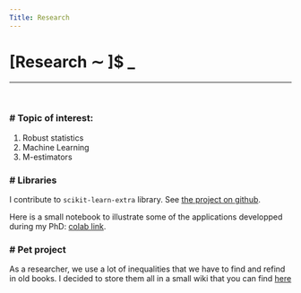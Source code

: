 ```yaml
---
Title: Research
---
```


# [Research ∼ ]$ _

---
&nbsp;

### \# Topic of interest:
1. Robust statistics
2. Machine Learning
3. M-estimators

### \# Libraries

I contribute to `scikit-learn-extra` library. See [the project on github](https://github.com/scikit-learn-contrib/scikit-learn-extra).

Here is a small notebook to illustrate some of the applications developped during my PhD: [colab link](https://colab.research.google.com/drive/1yyGCgmif1EXBNLBgM0DaZvPLyHuJW8zf?usp=sharing).

### \# Pet project

As a researcher, we use a lot of inequalities that we have to find and refind in old books. I decided to store them all in a small wiki that you can find [here](https://www.timotheemathieu.github.io/inequalitieswiki)

